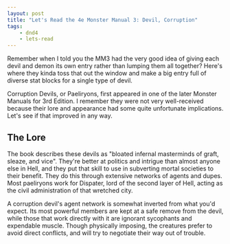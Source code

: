 ```yaml
---
layout: post
title: "Let's Read the 4e Monster Manual 3: Devil, Corruption"
tags:
    - dnd4
    - lets-read
---
```


Remember when I told you the MM3 had the very good idea of giving each devil and
demon its own entry rather than lumping them all together? Here's where they
kinda toss that out the window and make a big entry full of diverse stat blocks
for a single type of devil.

Corruption Devils, or Paeliryons, first appeared in one of the later Monster
Manuals for 3rd Edition. I remember they were not very well-received because
their lore and appearance had some quite unfortunate implications. Let's see if
that improved in any way.

## The Lore

The book describes these devils as "bloated infernal masterminds of graft,
sleaze, and vice". They're better at politics and intrigue than almost anyone
else in Hell, and they put that skill to use in subverting mortal societies to
their benefit. They do this through extensive networks of agents and dupes. Most
paeliryons work for Dispater, lord of the second layer of Hell, acting as the
civil administration of that wretched city.

A corruption devil's agent network is somewhat inverted from what you'd
expect. Its most powerful members are kept at a safe remove from the devil,
while those that work directly with it are ignorant sycophants and expendable
muscle. Though physically imposing, the creatures prefer to avoid direct
conflicts, and will try to negotiate their way out of trouble.

